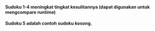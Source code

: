 #### Sudoku 1-4 meningkat tingkat kesulitannya (dapat digunakan untuk mengcompare runtime)
#### Sudoku 5 adalah contoh sudoku kosong.

